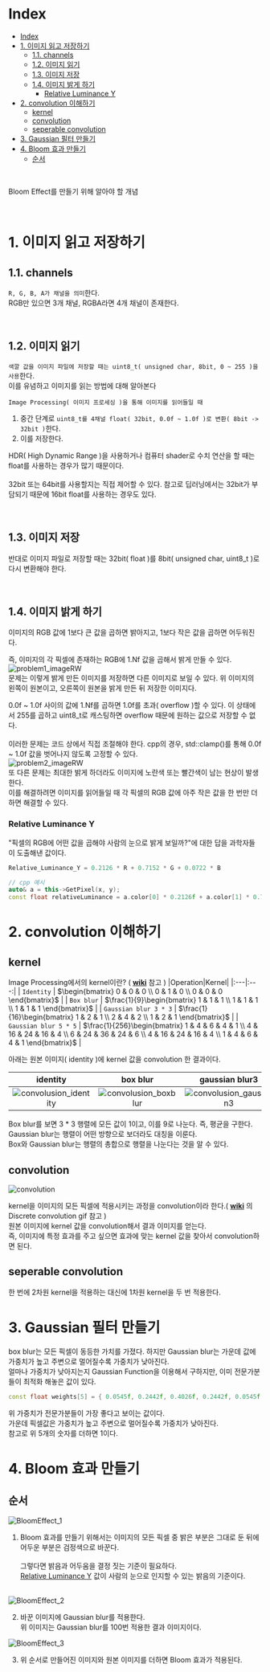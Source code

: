 # Index
- [Index](#index)
- [1. 이미지 읽고 저장하기](#1-이미지-읽고-저장하기)
  - [1.1. channels](#11-channels)
  - [1.2. 이미지 읽기](#12-이미지-읽기)
  - [1.3. 이미지 저장](#13-이미지-저장)
  - [1.4. 이미지 밝게 하기](#14-이미지-밝게-하기)
    - [Relative Luminance Y](#relative-luminance-y)
- [2. convolution 이해하기](#2-convolution-이해하기)
  - [kernel](#kernel)
  - [convolution](#convolution)
  - [seperable convolution](#seperable-convolution)
- [3. Gaussian 필터 만들기](#3-gaussian-필터-만들기)
- [4. Bloom 효과 만들기](#4-bloom-효과-만들기)
  - [순서](#순서)

<br>

Bloom Effect를 만들기 위해 알아야 할 개념<br>

<br>

# 1. 이미지 읽고 저장하기
## 1.1. channels
`R, G, B, A가 채널을 의미`한다.
</br>RGB만 있으면 3개 채널, RGBA라면 4개 채널이 존재한다. 

<br>

## 1.2. 이미지 읽기
`색깔 값을 이미지 파일에 저장할 때는 uint8_t( unsigned char, 8bit, 0 ~ 255 )을 사용`한다.<br>
이를 유념하고 이미지를 읽는 방법에 대해 알아본다<br>

`Image Processing( 이미지 프로세싱 )을 통해 이미지를 읽어들일 때`
1. 중간 단계로 `uint8_t를 4채널 float( 32bit, 0.0f ~ 1.0f )로 변환( 8bit -> 32bit )`한다.
2. 이를 저장한다.</br>

HDR( High Dynamic Range )을 사용하거나 컴퓨터 shader로 수치 연산을 할 때는 float를 사용하는 경우가 많기 때문이다.
</br>
</br>
32bit 또는 64bit를 사용할지는 직접 제어할 수 있다. 참고로 딥러닝에서는 32bit가 부담되기 때문에 16bit float를 사용하는 경우도 있다.

<br>

## 1.3. 이미지 저장
반대로 이미지 파일로 저장할 때는 32bit( float )를 8bit( unsigned char, uint8_t )로 다시 변환해야 한다.

<br>

## 1.4. 이미지 밝게 하기
이미지의 RGB 값에 1보다 큰 값을 곱하면 밝아지고, 1보다 작은 값을 곱하면 어두워진다.<br>

즉, 이미지의 각 픽셀에 존재하는 RGB에 1.Nf 값을 곱해서 밝게 만들 수 있다.<br>
![problem1_imageRW](part1_images/problem1_imageRW.png)<br>
문제는 이렇게 밝게 만든 이미지를 저장하면 다른 이미지로 보일 수 있다. 위 이미지의 왼쪽이 원본이고, 오른쪽이 원본을 밝게 만든 뒤 저장한 이미지다.<br>

0.0f ~ 1.0f 사이의 값에 1.Nf를 곱하면 1.0f를 초과( overflow )할 수 있다. 이 상태에서 255를 곱하고 uint8_t로 캐스팅하면 overflow 때문에 원하는 값으로 저장할 수 없다.
</br></br>이러한 문제는 코드 상에서 직접 조절해야 한다. cpp의 경우, std::clamp()를 통해 0.0f ~ 1.0f 값을 벗어나지 않도록 고정할 수 있다.
</br>
![problem2_imageRW](part1_images/problem2_imageRW.png)<br>
또 다른 문제는 최대한 밝게 하더라도 이미지에 노란색 또는 빨간색이 남는 현상이 발생한다.
</br>이를 해결하려면 이미지를 읽어들일 때 각 픽셀의 RGB 값에 아주 작은 값을 한 번만 더하면 해결할 수 있다.

### Relative Luminance Y
"픽셀의 RGB에 어떤 값을 곱해야 사람의 눈으로 밝게 보일까?"에 대한 답을 과학자들이 도출해낸 값이다.

```cpp
Relative_Luminance_Y = 0.2126 * R + 0.7152 * G + 0.0722 * B

// cpp 예시
auto& a = this->GetPixel(x, y);
const float relativeLuminance = a.color[0] * 0.2126f + a.color[1] * 0.7152f + a.color[2] * 0.0722f;
```



# 2. convolution 이해하기
## kernel
Image Processing에서의 kernel이란? ( **[wiki](https://en.wikipedia.org/wiki/Kernel_(image_processing))** 참고 )
|Operation|Kernel|
|:---|:---:|
| `Identity` | $`\begin{bmatrix} 0 & 0 & 0 \\ 0 & 1 & 0 \\ 0 & 0 & 0 \end{bmatrix}`$ |
| `Box blur` | $`\frac{1}{9}\begin{bmatrix} 1 & 1 & 1 \\ 1 & 1 & 1 \\ 1 & 1 & 1 \end{bmatrix}`$ |
| `Gaussian blur 3 * 3` | $`\frac{1}{16}\begin{bmatrix} 1 & 2 & 1 \\ 2 & 4 & 2 \\ 1 & 2 & 1 \end{bmatrix}`$ |
| `Gaussian blur 5 * 5` | $`\frac{1}{256}\begin{bmatrix} 1 & 4 & 6 & 4 & 1 \\ 4 & 16 & 24 & 16 & 4 \\ 6 & 24 & 36 & 24 & 6 \\ 4 & 16 & 24 & 16 & 4 \\ 1 & 4 & 6 & 4 & 1 \end{bmatrix}`$ |

아래는 원본 이미지( identity )에 kernel 값을 convolution 한 결과이다.

| identity | box blur | gaussian blur3 | gaussian blur5 |
| :---: | :---: | :---: | :---: |
| ![convolusion_identity](part1_images/convolusion_identity.png) | ![convolusion_boxblur](part1_images/convolution_boxblur.png) | ![convolusion_gaussian3](part1_images/convolusion_gaussian3.png) | ![convolusion_gaussian5](part1_images/convolusion_gaussian5.png) |

Box blur를 보면 3 * 3 행렬에 모든 값이 1이고, 이를 9로 나눈다. 즉, 평균을 구한다.
</br>Gaussian blur는 행렬이 어떤 방향으로 보더라도 대칭을 이룬다. 
</br>Box와 Gaussian blur는 행렬의 총합으로 행렬을 나눈다는 것을 알 수 있다.

## convolution
![convolution](part1_images/convolution.png)

kernel을 이미지의 모든 픽셀에 적용시키는 과정을 convolution이라 한다.( **[wiki](https://en.wikipedia.org/wiki/Convolution)** 의 Discrete convolution gif 참고 )
</br>원본 이미지에 kernel 값을 convolution해서 결과 이미지를 얻는다.
</br>즉, 이미지에 특정 효과를 주고 싶으면 효과에 맞는 kernel 값을 찾아서 convolution하면 된다.

## seperable convolution
한 번에 2차원 kernel을 적용하는 대신에 1차원 kernel을 두 번 적용한다.


# 3. Gaussian 필터 만들기
box blur는 모든 픽셀이 동등한 가치를 가졌다. 하지만 Gaussian blur는 가운데 값에 가중치가 높고 주변으로 멀어질수록 가중치가 낮아진다.
</br>얼마나 가중치가 낮아지는지 Gaussian Function을 이용해서 구하지만, 이미 전문가분들이 최적화 해놓은 값이 있다.
```cpp
const float weights[5] = { 0.0545f, 0.2442f, 0.4026f, 0.2442f, 0.0545f };
```
위 가중치가 전문가분들이 가장 좋다고 보이는 값이다.
</br>가운데 픽셀값은 가중치가 높고 주변으로 멀어질수록 가중치가 낮아진다.
</br>참고로 위 5개의 숫자를 더하면 1이다.



# 4. Bloom 효과 만들기
## 순서
![BloomEffect_1](part1_images/BloomEffect_1.png)

1. Bloom 효과를 만들기 위해서는 이미지의 모든 픽셀 중 밝은 부분은 그대로 둔 뒤에 어두운 부분은 검정색으로 바꾼다.
</br></br>그렇다면 밝음과 어두움을 결정 짓는 기준이 필요하다.
</br>[Relative Luminance Y](#relative-luminance-y) 값이 사람의 눈으로 인지할 수 있는 밝음의 기준이다.
</br></br>

![BloomEffect_2](part1_images/BloomEffect_2.png)

2. 바꾼 이미지에 Gaussian blur를 적용한다.
</br>위 이미지는 Gaussian blur를 100번 적용한 결과 이미지이다.

![BloomEffect_3](part1_images/BloomEffect_3.png)

3. 위 순서로 만들어진 이미지와 원본 이미지를 더하면 Bloom 효과가 적용된다.

